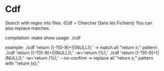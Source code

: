 # Cdf
Search with regex into files. (Cdf = Chercher Dans les Fichiers)
You can also replace matches.

compilation: make
show usage: ./cdf

example:
	./cdf 'return ((-?[0-9]+)|(NULL));'
		-> match all "return x;" pattern
	./cdf 'return ((-?[0-9]+)|(NULL));' -w='return (%);'
	./cdf 'return ((-?[0-9]+)|(NULL));' -w='return (%);' --no-confirm
		-> replace all "return x;" pattern with "return (x);"
